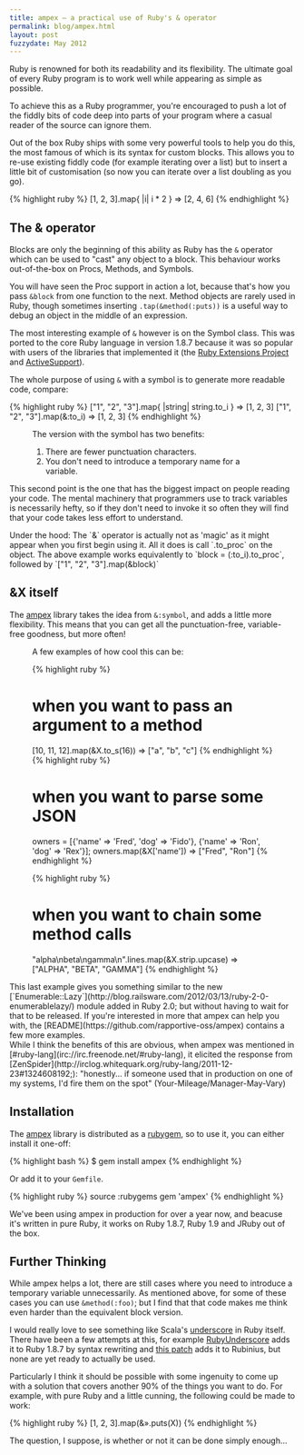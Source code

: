 ```yaml
---
title: ampex — a practical use of Ruby's & operator
permalink: blog/ampex.html
layout: post
fuzzydate: May 2012
---
```


Ruby is renowned for both its readability and its flexibility. The ultimate
goal of every Ruby program is to work well while appearing as simple as possible.

To achieve this as a Ruby programmer, you're encouraged to push a lot of the
fiddly bits of code deep into parts of your program where a casual reader of
the source can ignore them.

Out of the box Ruby ships with some very powerful tools to help you do this, the
most famous of which is its syntax for custom blocks. This allows you to re-use
existing fiddly code (for example iterating over a list) but to insert a little
bit of customisation (so now you can iterate over a list doubling as you go).

{% highlight ruby %}
[1, 2, 3].map{ |i| i * 2 }
=> [2, 4, 6]
{% endhighlight %}

The & operator
-----------------

Blocks are only the beginning of this ability as Ruby has the `&` operator which
can be used to "cast" any object to a block. This behaviour works out-of-the-box
on Procs, Methods, and Symbols.

You will have seen the Proc support in action a lot, because that's
how you pass `&block` from one function to the next. Method objects are rarely
used in Ruby, though sometimes inserting `.tap(&method(:puts))` is a useful way
to debug an object in the middle of an expression.

The most interesting example of `&` however is on the Symbol class. This was
ported to the core Ruby language in version 1.8.7 because it was so popular
with users of the libraries that implemented it (the [Ruby Extensions
Project](http://extensions.rubyforge.org/rdoc/index.html) and
[ActiveSupport](http://apidock.com/rails/v1.1.1/Symbol/to_proc)).

The whole purpose of using `&` with a symbol is to generate more readable code,
compare:

{% highlight ruby %}
["1", "2", "3"].map{ |string| string.to_i }
=> [1, 2, 3]
["1", "2", "3"].map(&:to_i)
=> [1, 2, 3]
{% endhighlight %}

<figure>
The version with the symbol has two benefits:

1. There are fewer punctuation characters.
2. You don't need to introduce a temporary name for a variable.
</figure>

This second point is the one that has the biggest impact on people reading your
code. The mental machinery that programmers use to track variables is
necessarily hefty, so if they don't need to invoke it so often they will find
that your code takes less effort to understand.

<aside>Under the hood: The `&` operator is actually not as 'magic' as it might
appear when you first begin using it. All it does is call `.to_proc` on the
object.  The above example works equivalently to `block = (:to_i).to_proc`,
followed by `["1", "2", "3"].map(&block)`</aside>


&X itself
---------

The [ampex](https://github.com/rapportive-oss/ampex) library takes the idea from
`&:symbol`, and adds a little more flexibility. This means that you can get all
the punctuation-free, variable-free goodness, but more often!

<figure>

A few examples of how cool this can be:

{% highlight ruby %}
# when you want to pass an argument to a method
[10, 11, 12].map(&X.to_s(16))
=> ["a", "b", "c"]
{% endhighlight %}
{% highlight ruby %}
# when you want to parse some JSON
owners = [{'name' => 'Fred', 'dog' => 'Fido'},
          {'name' => 'Ron', 'dog' => 'Rex'}];
owners.map(&X['name'])
=> ["Fred", "Ron"]
{% endhighlight %}

{% highlight ruby %}
# when you want to chain some method calls
"alpha\nbeta\ngamma\n".lines.map(&X.strip.upcase)
=> ["ALPHA", "BETA", "GAMMA"]
{% endhighlight %}


</figure>This last example gives you something similar to the new
[`Enumerable::Lazy`](http://blog.railsware.com/2012/03/13/ruby-2-0-enumerablelazy/) module
added in Ruby 2.0; but without having to wait for that to be released. If you're
interested in more that ampex can help you with, the
[README](https://github.com/rapportive-oss/ampex) contains a few more examples.

<aside>While I think the benefits of this are obvious, when ampex was mentioned
in [#ruby-lang](irc://irc.freenode.net/#ruby-lang), it elicited the response
from [ZenSpider](http://irclog.whitequark.org/ruby-lang/2011-12-23#1324608192;):
"honestly... if someone used that in production on one of my systems, I'd fire
them on the spot" (Your-Mileage/Manager-May-Vary)</aside>

Installation
------------

The [ampex](https://github.com/rapportive-oss/ampex) library is distributed as a
[rubygem](https://rubygems.org/gems/ampex), so to use it, you can either install
it one-off:

{% highlight bash %}
$ gem install ampex
{% endhighlight %}

Or add it to your `Gemfile`.

{% highlight ruby %}
source :rubygems
gem 'ampex'
{% endhighlight %}

We've been using ampex in production for over a year now, and beacuse it's
written in pure Ruby, it works on Ruby 1.8.7, Ruby 1.9 and JRuby out of the
box.

Further Thinking
----------------

While ampex helps a lot, there are still cases where you need to introduce a
temporary variable unnecessarily. As mentioned above, for some of these cases
you can use `&method(:foo)`; but I find that that code makes me think even
harder than the equivalent block version.

I would really love to see something like Scala's
[underscore](http://books.google.com/books?id=MFjNhTjeQKkC&pg=PA146) in Ruby
itself. There have been a few attempts at this, for example
[RubyUnderscore](https://github.com/danielribeiro/RubyUnderscore) adds it to 
Ruby 1.8.7 by syntax rewriting and [this
patch](https://gist.github.com/1224361) adds it to Rubinius, but none are yet
 ready to actually be used.

Particularly I think it should be possible with some ingenuity to come up with
a solution that covers another 90% of the things you want to do. For example,
with pure Ruby and a little cunning, the following could be made to work:

{% highlight ruby %}
[1, 2, 3].map(&».puts(X))
{% endhighlight %}

The question, I suppose, is whether or not it can be done simply enough…
